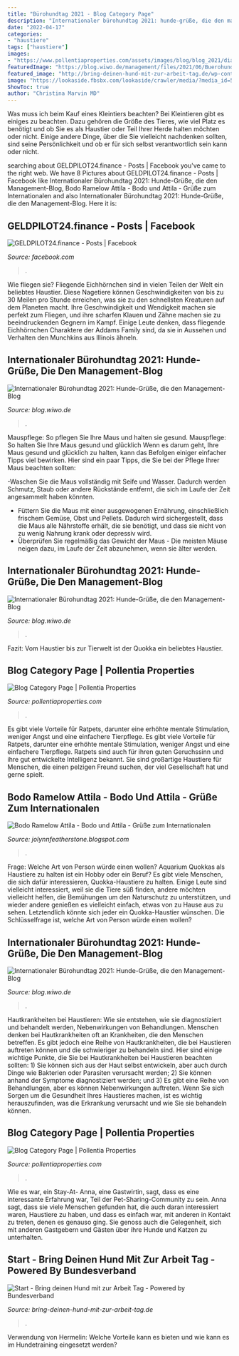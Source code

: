 ```yaml
---
title: "Bürohundtag 2021 - Blog Category Page"
description: "Internationaler bürohundtag 2021: hunde-grüße, die den management-blog"
date: "2022-04-17"
categories:
- "haustiere"
tags: ["haustiere"]
images:
- "https://www.pollentiaproperties.com/assets/images/blog/blog_2021/dia-internacional-llevar-al-perro-al-trabajo-pollentia-properties.jpg"
featuredImage: "https://blog.wiwo.de/management/files/2021/06/Buerohund.Schumann.2_mit-Neela_Jun-2021-002-247x300.jpg"
featured_image: "http://bring-deinen-hund-mit-zur-arbeit-tag.de/wp-content/uploads/2018/05/Bürohundkarte.png"
image: "https://lookaside.fbsbx.com/lookaside/crawler/media/?media_id=520345522723769"
ShowToc: true
author: "Christina Marvin MD"
---
```



Was muss ich beim Kauf eines Kleintiers beachten?
Bei Kleintieren gibt es einiges zu beachten. Dazu gehören die Größe des Tieres, wie viel Platz es benötigt und ob Sie es als Haustier oder Teil Ihrer Herde halten möchten oder nicht. Einige andere Dinge, über die Sie vielleicht nachdenken sollten, sind seine Persönlichkeit und ob er für sich selbst verantwortlich sein kann oder nicht.

	

		
searching about GELDPILOT24.finance - Posts | Facebook you've came to the right web. We have 8 Pictures about GELDPILOT24.finance - Posts | Facebook like Internationaler Bürohundtag 2021: Hunde-Grüße, die den Management-Blog, Bodo Ramelow Attila - Bodo und Attila - Grüße zum Internationalen and also Internationaler Bürohundtag 2021: Hunde-Grüße, die den Management-Blog. Here it is:
		
    
## GELDPILOT24.finance - Posts | Facebook

<img loading=lazy src="https://lookaside.fbsbx.com/lookaside/crawler/media/?media_id=520345522723769" onerror="this.onerror=null;this.src='https://tse1.mm.bing.net/th?id=OIP.Mty6IaAIT4c3aaO-oEmEsAHaHa&amp;pid=15.1';" alt="GELDPILOT24.finance - Posts | Facebook">

_Source: facebook.com_

>. 

	

Wie fliegen sie?
Fliegende Eichhörnchen sind in vielen Teilen der Welt ein beliebtes Haustier. Diese Nagetiere können Geschwindigkeiten von bis zu 30 Meilen pro Stunde erreichen, was sie zu den schnellsten Kreaturen auf dem Planeten macht. Ihre Geschwindigkeit und Wendigkeit machen sie perfekt zum Fliegen, und ihre scharfen Klauen und Zähne machen sie zu beeindruckenden Gegnern im Kampf. Einige Leute denken, dass fliegende Eichhörnchen Charaktere der Addams Family sind, da sie in Aussehen und Verhalten den Munchkins aus Illinois ähneln.

    
## Internationaler Bürohundtag 2021: Hunde-Grüße, Die Den Management-Blog

<img loading=lazy src="https://blog.wiwo.de/management/files/2021/06/Buerohund.Schumann.2_mit-Neela_Jun-2021-002-247x300.jpg" onerror="this.onerror=null;this.src='https://tse3.mm.bing.net/th?id=OIP.sdCKGV5Gfk_zVo2MvgJFUwAAAA&amp;pid=15.1';" alt="Internationaler Bürohundtag 2021: Hunde-Grüße, die den Management-Blog">

_Source: blog.wiwo.de_

>. 

	

Mauspflege: So pflegen Sie Ihre Maus und halten sie gesund.
Mauspflege: So halten Sie Ihre Maus gesund und glücklich
Wenn es darum geht, Ihre Maus gesund und glücklich zu halten, kann das Befolgen einiger einfacher Tipps viel bewirken. Hier sind ein paar Tipps, die Sie bei der Pflege Ihrer Maus beachten sollten:

-Waschen Sie die Maus vollständig mit Seife und Wasser. Dadurch werden Schmutz, Staub oder andere Rückstände entfernt, die sich im Laufe der Zeit angesammelt haben könnten.
- Füttern Sie die Maus mit einer ausgewogenen Ernährung, einschließlich frischem Gemüse, Obst und Pellets. Dadurch wird sichergestellt, dass die Maus alle Nährstoffe erhält, die sie benötigt, und dass sie nicht von zu wenig Nahrung krank oder depressiv wird.
- Überprüfen Sie regelmäßig das Gewicht der Maus - Die meisten Mäuse neigen dazu, im Laufe der Zeit abzunehmen, wenn sie älter werden.

    
## Internationaler Bürohundtag 2021: Hunde-Grüße, Die Den Management-Blog

<img loading=lazy src="https://blog.wiwo.de/management/files/2021/05/georgeaufstuhl-e1624585599654-300x287.jpg" onerror="this.onerror=null;this.src='https://tse4.mm.bing.net/th?id=OIP.WXJcbEwO4OBqJz-ip-k4ogAAAA&amp;pid=15.1';" alt="Internationaler Bürohundtag 2021: Hunde-Grüße, die den Management-Blog">

_Source: blog.wiwo.de_

>. 

	

Fazit: Vom Haustier bis zur Tierwelt ist der Quokka ein beliebtes Haustier.

    
## Blog Category Page | Pollentia Properties

<img loading=lazy src="https://www.pollentiaproperties.com/assets/images/blog/blog_2021/fira-de-pollensa-pollentia-properties.jpg" onerror="this.onerror=null;this.src='https://tse2.mm.bing.net/th?id=OIP.tbbcMgmOAJPl_tZKm1F5rwHaDU&amp;pid=15.1';" alt="Blog Category Page | Pollentia Properties">

_Source: pollentiaproperties.com_

>. 

	

Es gibt viele Vorteile für Ratpets, darunter eine erhöhte mentale Stimulation, weniger Angst und eine einfachere Tierpflege.
Es gibt viele Vorteile für Ratpets, darunter eine erhöhte mentale Stimulation, weniger Angst und eine einfachere Tierpflege. Ratpets sind auch für ihren guten Geruchssinn und ihre gut entwickelte Intelligenz bekannt. Sie sind großartige Haustiere für Menschen, die einen pelzigen Freund suchen, der viel Gesellschaft hat und gerne spielt.

    
## Bodo Ramelow Attila - Bodo Und Attila - Grüße Zum Internationalen

<img loading=lazy src="http://www.ostsee-rundschau.de/Bodo-und-Attila-1.jpg" onerror="this.onerror=null;this.src='https://tse4.mm.bing.net/th?id=OIP.t_-EZkgGmbiv4bSYH_q3LQHaFH&amp;pid=15.1';" alt="Bodo Ramelow Attila - Bodo und Attila - Grüße zum Internationalen">

_Source: jolynnfeatherstone.blogspot.com_

>. 

	

Frage: Welche Art von Person würde einen wollen?
Aquarium Quokkas als Haustiere zu halten ist ein Hobby oder ein Beruf?
Es gibt viele Menschen, die sich dafür interessieren, Quokka-Haustiere zu halten. Einige Leute sind vielleicht interessiert, weil sie die Tiere süß finden, andere möchten vielleicht helfen, die Bemühungen um den Naturschutz zu unterstützen, und wieder andere genießen es vielleicht einfach, etwas von zu Hause aus zu sehen. Letztendlich könnte sich jeder ein Quokka-Haustier wünschen. Die Schlüsselfrage ist, welche Art von Person würde einen wollen?

    
## Internationaler Bürohundtag 2021: Hunde-Grüße, Die Den Management-Blog

<img loading=lazy src="https://blog.wiwo.de/management/files/2021/06/buerohundtag.2021.dotfly.thumbnail_Lupa_Lolle_Locke_Credits_dotfly-300x168.jpg" onerror="this.onerror=null;this.src='https://tse4.mm.bing.net/th?id=OIP.9_-bqgJkF__l6g2fQQT8pwAAAA&amp;pid=15.1';" alt="Internationaler Bürohundtag 2021: Hunde-Grüße, die den Management-Blog">

_Source: blog.wiwo.de_

>. 

	

Hautkrankheiten bei Haustieren: Wie sie entstehen, wie sie diagnostiziert und behandelt werden, Nebenwirkungen von Behandlungen.
Menschen denken bei Hautkrankheiten oft an Krankheiten, die den Menschen betreffen. Es gibt jedoch eine Reihe von Hautkrankheiten, die bei Haustieren auftreten können und die schwieriger zu behandeln sind. Hier sind einige wichtige Punkte, die Sie bei Hautkrankheiten bei Haustieren beachten sollten: 1) Sie können sich aus der Haut selbst entwickeln, aber auch durch Dinge wie Bakterien oder Parasiten verursacht werden; 2) Sie können anhand der Symptome diagnostiziert werden; und 3) Es gibt eine Reihe von Behandlungen, aber es können Nebenwirkungen auftreten. Wenn Sie sich Sorgen um die Gesundheit Ihres Haustieres machen, ist es wichtig herauszufinden, was die Erkrankung verursacht und wie Sie sie behandeln können.

    
## Blog Category Page | Pollentia Properties

<img loading=lazy src="https://www.pollentiaproperties.com/assets/images/blog/blog_2021/dia-internacional-llevar-al-perro-al-trabajo-pollentia-properties.jpg" onerror="this.onerror=null;this.src='https://tse2.mm.bing.net/th?id=OIP.B2A6Kuk074tBLE5-3EcXggHaDU&amp;pid=15.1';" alt="Blog Category Page | Pollentia Properties">

_Source: pollentiaproperties.com_

>. 

	

Wie es war, ein Stay-At-
Anna, eine Gastwirtin, sagt, dass es eine interessante Erfahrung war, Teil der Pet-Sharing-Community zu sein. Anna sagt, dass sie viele Menschen gefunden hat, die auch daran interessiert waren, Haustiere zu haben, und dass es einfach war, mit anderen in Kontakt zu treten, denen es genauso ging. Sie genoss auch die Gelegenheit, sich mit anderen Gastgebern und Gästen über ihre Hunde und Katzen zu unterhalten.

    
## Start - Bring Deinen Hund Mit Zur Arbeit Tag - Powered By Bundesverband

<img loading=lazy src="http://bring-deinen-hund-mit-zur-arbeit-tag.de/wp-content/uploads/2018/05/Bürohundkarte.png" onerror="this.onerror=null;this.src='https://tse1.mm.bing.net/th?id=OIP.NES8rTEKuHoIUnifSuIZDAHaGQ&amp;pid=15.1';" alt="Start - Bring deinen Hund mit zur Arbeit Tag - Powered by Bundesverband">

_Source: bring-deinen-hund-mit-zur-arbeit-tag.de_

>. 

	

Verwendung von Hermelin: Welche Vorteile kann es bieten und wie kann es im Hundetraining eingesetzt werden?

